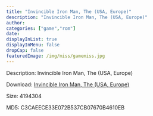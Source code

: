 ```yaml
---
title: "Invincible Iron Man, The (USA, Europe)"
description: "Invincible Iron Man, The (USA, Europe)"
author: 
categories: ["game","rom"]
date: 
displayInList: true
displayInMenu: false
dropCap: false
featuredImage: /img/miss/gamemiss.jpg
---
```


Description: Invincible Iron Man, The (USA, Europe)

Download: <a style="text-decoration:underline;" href="https://mega.nz/#!bLAk3YBB!Q1V7ervyURSV7iaIEEWDB-9eUR_sRLpWJvoQk3WlcBw" target = "_blank" rel = "nofollow" > Invincible Iron Man, The (USA, Europe)</a>

Size: 4194304

MD5: C3CAEECE33E072B537CB07670B4610EB

